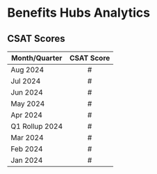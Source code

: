 # Benefits Hubs Analytics


## CSAT Scores


| Month/Quarter | CSAT Score 
| --- |:---:|
| Aug 2024 | # |
| Jul 2024 | # |
| Jun 2024 | # |
| May 2024 | # |
| Apr 2024 | # |
| Q1 Rollup 2024 | # |
| Mar 2024 | # |
| Feb 2024 | # |
| Jan 2024 | # |


